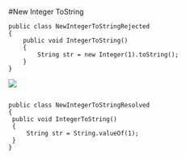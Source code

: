 #New Integer ToString

```
public class NewIntegerToStringRejected
{
    public void IntegerToString() 
    {
        String str = new Integer(1).toString();
    }
}
   ```
   
   ![](http://www.iconki.com/icons/Software-Applications/32x32-Applications-Basics/arrow_down_blue.png)
   
   ```
   
public class NewIntegerToStringResolved
{
    public void IntegerToString()
    {
        String str = String.valueOf(1);  
    }
}
   ```